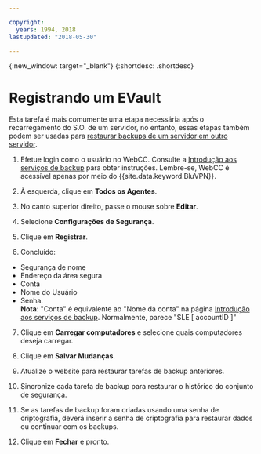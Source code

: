 ```yaml
---

copyright:
  years: 1994, 2018
lastupdated: "2018-05-30"

---
```

{:new_window: target="_blank"}
{:shortdesc: .shortdesc}

# Registrando um EVault

Esta tarefa é mais comumente uma etapa necessária após o recarregamento do S.O. de um servidor, no
entanto, essas etapas também podem ser usadas para [restaurar
backups de um servidor em outro servidor](restore-from-another-computer.html).

1. Efetue login como o usuário no WebCC. Consulte a
[Introdução aos serviços de backup](/docs/infrastructure/Backup/index.html) para obter
instruções. Lembre-se, WebCC é acessível apenas por meio do {{site.data.keyword.BluVPN}}.

2. À esquerda, clique em **Todos os Agentes**.

3. No canto superior direito, passe o mouse sobre **Editar**.

4. Selecione **Configurações de Segurança**.

5. Clique em **Registrar**.

6. Concluído: 
  - Segurança de nome
  - Endereço da área segura
  - Conta
  - Nome do Usuário
  - Senha. <br/>
  **Nota**: "Conta" é equivalente ao "Nome da conta" na
página [Introdução aos serviços de backup](index.html).
Normalmente, parece "SLE [ accountID ]"

7. Clique em **Carregar computadores** e selecione quais computadores deseja
carregar.

8. Clique em **Salvar Mudanças**.

9. Atualize o website para restaurar tarefas de backup anteriores.

10. Sincronize cada tarefa de backup para restaurar o histórico do conjunto de segurança. 

11. Se as tarefas de backup foram criadas usando uma senha de criptografia, deverá
inserir a senha de criptografia para restaurar dados ou continuar com os backups.

12. Clique em **Fechar** e pronto.
